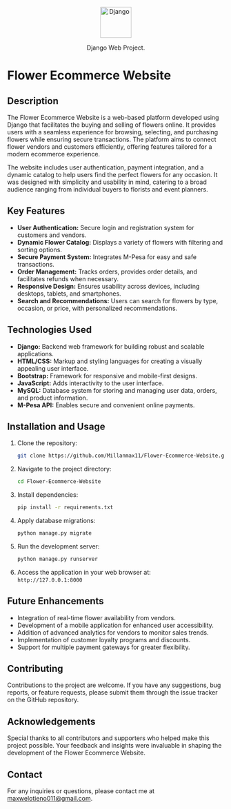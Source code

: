 <p align="center">
  <p align="center">
    <a href="https://justdjango.com/?utm_source=github&utm_medium=logo" target="_blank">
      <img src="https://assets.justdjango.com/static/branding/logo.svg" alt="Django" height="72">
    </a>
  </p>
  <p align="center">
    Django Web Project.
  </p>
</p>

# Flower Ecommerce Website

## Description
The Flower Ecommerce Website is a web-based platform developed using Django that facilitates the buying and selling of flowers online. It provides users with a seamless experience for browsing, selecting, and purchasing flowers while ensuring secure transactions. The platform aims to connect flower vendors and customers efficiently, offering features tailored for a modern ecommerce experience.

The website includes user authentication, payment integration, and a dynamic catalog to help users find the perfect flowers for any occasion. It was designed with simplicity and usability in mind, catering to a broad audience ranging from individual buyers to florists and event planners.

## Key Features

- **User Authentication:** Secure login and registration system for customers and vendors.
- **Dynamic Flower Catalog:** Displays a variety of flowers with filtering and sorting options.
- **Secure Payment System:** Integrates M-Pesa for easy and safe transactions.
- **Order Management:** Tracks orders, provides order details, and facilitates refunds when necessary.
- **Responsive Design:** Ensures usability across devices, including desktops, tablets, and smartphones.
- **Search and Recommendations:** Users can search for flowers by type, occasion, or price, with personalized recommendations.

## Technologies Used

- **Django:** Backend web framework for building robust and scalable applications.
- **HTML/CSS:** Markup and styling languages for creating a visually appealing user interface.
- **Bootstrap:** Framework for responsive and mobile-first designs.
- **JavaScript:** Adds interactivity to the user interface.
- **MySQL:** Database system for storing and managing user data, orders, and product information.
- **M-Pesa API:** Enables secure and convenient online payments.

## Installation and Usage

1. Clone the repository:  
   ```bash
   git clone https://github.com/Millanmax11/Flower-Ecommerce-Website.git
   ```
2. Navigate to the project directory:  
   ```bash
   cd Flower-Ecommerce-Website
   ```
3. Install dependencies:  
   ```bash
   pip install -r requirements.txt
   ```
4. Apply database migrations:  
   ```bash
   python manage.py migrate
   ```
5. Run the development server:  
   ```bash
   python manage.py runserver
   ```
6. Access the application in your web browser at:  
   `http://127.0.0.1:8000`

## Future Enhancements

- Integration of real-time flower availability from vendors.
- Development of a mobile application for enhanced user accessibility.
- Addition of advanced analytics for vendors to monitor sales trends.
- Implementation of customer loyalty programs and discounts.
- Support for multiple payment gateways for greater flexibility.

## Contributing
Contributions to the project are welcome. If you have any suggestions, bug reports, or feature requests, please submit them through the issue tracker on the GitHub repository.

## Acknowledgements
Special thanks to all contributors and supporters who helped make this project possible. Your feedback and insights were invaluable in shaping the development of the Flower Ecommerce Website.

## Contact
For any inquiries or questions, please contact me at [maxwelotieno011@gmail.com](mailto:maxwelotieno011@gmail.com).
